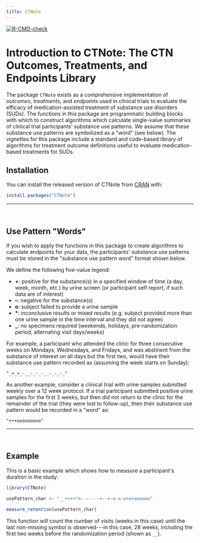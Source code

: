 ```yaml
---
title: CTNote
---
```


<!-- badges: start -->
[![R-CMD-check](https://github.com/CTN-0094/CTNote/actions/workflows/R-CMD-check.yaml/badge.svg)](https://github.com/CTN-0094/CTNote/actions/workflows/R-CMD-check.yaml)
<!-- badges: end -->

# Introduction to CTNote: The CTN Outcomes, Treatments, and Endpoints Library

The package `CTNote` exists as a comprehensive implementation of *outcomes*, *treatments*, and *endpoints* used in clinical trials to evaluate the efficacy of medication-assisted treatment of substance use disorders (SUDs). The functions in this package are programmatic building blocks with which to construct algorithms which calculate single-value summaries of clinical trial participants' substance use patterns. We assume that these substance use patterns are symbolized as a "word" (see below). The vignettes for this package include a standard and code-based library of algorithms for treatment outcome definitions useful to evaluate medication-based treatments for SUDs.

## Installation

You can install the released version of CTNote from [CRAN](https://CRAN.R-project.org) with:

``` r
install.packages("CTNote")
```

-------------------------------------------------------------------------------

</br>


## Use Pattern "Words"

If you wish to apply the functions in this package to create algorithms to calculate endpoints for your data, the participants' substance use patterns must be stored in the "substance use pattern word" format shown below. 

We define the following five-value legend:

- **+**: positive for the substance(s) in a specified window of time (a day, week, month, etc.) by urine screen (or participant self report, if such data are of interest)
- **–**: negative for the substance(s)
- **o**: subject failed to provide a urine sample
- <b>*</b>: inconclusive results or mixed results (e.g. subject provided more than one urine sample in the time interval and they did not agree)
- <b>_</b>: no specimens required (weekends, holidays, pre-randomization period, alternating visit days/weeks)

For example, a participant who attended the clinic for three consecutive weeks on Mondays, Wednesdays, and Fridays, and was abstinent from the substance of interest on all days but the first two, would have their substance use pattern recorded as (assuming the week starts on Sunday):
```
"_+_+_-__-_-_-__-_-_-_"
```

As another example, consider a clinical trial with urine samples submitted weekly over a 12 week protocol. If a trial participant submitted positive urine samples for the first 3 weeks, but then did not return to the clinic for the remainder of the trial (they were lost to follow-up), then their substance use pattern would be recorded in a "word" as:
```
"+++ooooooooo"
```

-------------------------------------------------------------------------------
</br>


## Example

This is a basic example which shows how to measure a participant's duration in the study:

``` r
library(CTNote)

usePattern_char <- "__++++*o-------+--+-o-o-o+o+oooooo"

measure_retention(usePattern_char)
```

This function will count the number of visits (weeks in this case) until the last non-missing symbol is observed---in this case, 28 weeks, including the first two weeks before the randomization period (shown as `__`).

